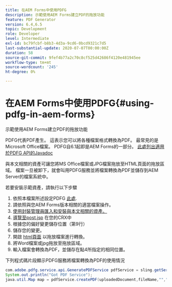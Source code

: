 ```yaml
---
title: 在AEM Forms中使用PDFG
description: 示範使用AEM Forms建立PDF的拖放功能
feature: PDF Generator
version: 6.4,6.5
topic: Development
role: Developer
level: Intermediate
exl-id: bc79fcbf-b8b3-4d3a-9cd6-0bcd9321c7d5
last-substantial-update: 2020-07-07T00:00:00Z
duration: 58
source-git-commit: 9fef4b77a2c70c8cf525d42686f4120e481945ee
workflow-type: tm+mt
source-wordcount: '245'
ht-degree: 0%

---
```


# 在AEM Forms中使用PDFG{#using-pdfg-in-aem-forms}

示範使用AEM Forms建立PDF的拖放功能

PDFG代表PDF產生。 這表示您可以將各種檔案格式轉換為PDF。 最常見的是Microsoft Office檔案。 PDFG自6.1起即是AEM Forms的一部分。
[此處列出適用於PDFG API的Javadoc](https://www.adobe.io/experience-manager/reference-materials/6-5/forms/javadocs/index.html?com/adobe/fd/output/api/OutputService.html)

與本文相關的資產可讓您將MS Office檔案或JPG檔案拖放至HTML頁面的拖放區域。 檔案一旦被卸下，就會叫用PDFG服務並將檔案轉換為PDF並儲存到AEM Server的檔案系統中。

若要安裝示範資產，請執行以下步驟

1. 依照本檔案所述設定PDFG [此處](https://helpx.adobe.com/experience-manager/6-4/forms/using/install-configure-pdf-generator.html).
1. 請依照與您AEM Forms版本相關的適當檔案操作。
1. [使用封裝管理員匯入和安裝與本文相關的資產。](assets/createpdfgdemov2.zip)
1. [導覽至post.jsp](http://localhost:4502/apps/AemFormsSamples/components/createPDF/POST.jsp) 在您的CRX中
1. 根據您的偏好變更儲存位置（第9行）
1. 儲存您的變更。
1. 開啟 [html頁面](http://localhost:4502/content/DocumentServices/CreatePDFG.html) 以拖放檔案進行轉換。
1. 將Word檔案或jpg拖放至拖放區域。
1. 輸入檔案會轉換為PDF，並儲存在點4所指定的相同位置。

下列程式碼片段顯示PDFG服務將檔案轉換為PDF的使用情況

```java
com.adobe.pdfg.service.api.GeneratePDFService pdfService = sling.getService(com.adobe.pdfg.service.api.GeneratePDFService.class);
System.out.println("Got PDF Service");
java.util.Map map = pdfService.createPDF(uploadedDocument,fileName,"","Standard","No Security", null, null);
```
